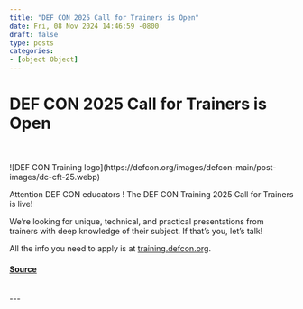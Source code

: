 ```yaml
---
title: "DEF CON 2025 Call for Trainers is Open"
date: Fri, 08 Nov 2024 14:46:59 -0800
draft: false
type: posts
categories: 
- [object Object]
---
```

# DEF CON 2025 Call for Trainers is Open

<br/>

<br/>
![DEF CON Training logo](https://defcon.org/images/defcon-main/post-images/dc-cft-25.webp)  

Attention DEF CON educators ! The DEF CON Training 2025 Call for Trainers is live!  
  
We’re looking for unique, technical, and practical presentations from trainers with deep knowledge of their subject. If that’s you, let’s talk!  
  
All the info you need to apply is at [training.defcon.org](https://training.defcon.org/pages/def-con-training-call-for-trainers-2025).

#### [Source](https://training.defcon.org/pages/def-con-training-call-for-trainers-2025)

<br/>
---

